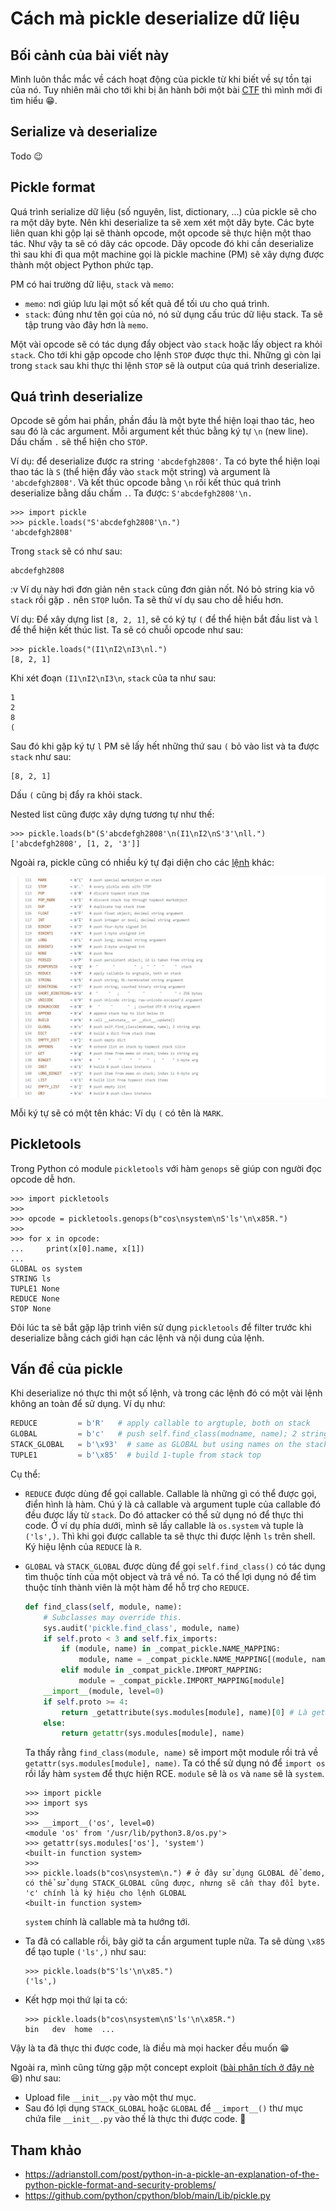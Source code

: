 # Cách mà pickle deserialize dữ liệu

## Bối cảnh của bài viết này

Mình luôn thắc mắc về cách hoạt động của pickle từ khi biết về sự tồn tại của nó. Tuy nhiên mãi cho tới khi bị ăn hành bởi một bài [CTF](../../2022/hitconCTF_2022/S0undCl0ud/) thì mình mới đi tìm hiểu 😁.

## Serialize và deserialize

Todo 😉

## Pickle format
Quá trình serialize dữ liệu (số nguyên, list, dictionary, ...) của pickle sẽ cho ra một dãy byte. Nên khi deserialize ta sẽ xem xét một dãy byte. Các byte liên quan khi gộp lại sẽ thành opcode, một opcode sẽ thực hiện một thao tác. Như vậy ta sẽ có dãy các opcode. Dãy opcode đó khi cần deserialize thì sau khi đi qua một machine gọi là pickle machine (PM) sẽ xây dựng được thành một object Python phức tạp.

PM có hai trường dữ liệu, `stack` và `memo`:
- `memo`: nơi giúp lưu lại một số kết quả để tối ưu cho quá trình.
- `stack`: đúng như tên gọi của nó, nó sử dụng cấu trúc dữ liệu stack. Ta sẽ tập trung vào đây hơn là `memo`.

Một vài opcode sẽ có tác dụng đẩy object vào `stack` hoặc lấy object ra khỏi `stack`. Cho tới khi gặp opcode cho lệnh `STOP` được thực thi. Những gì còn lại trong `stack` sau khi thực thi lệnh `STOP` sẽ là output của quá trình deserialize.

## Quá trình deserialize
Opcode sẽ gồm hai phần, phần đầu là một byte thể hiện loại thao tác, heo sau đó là các argument. Mỗi argument kết thúc bằng ký tự `\n` (new line). Dấu chấm `.` sẽ thể hiện cho `STOP`.

Ví dụ: để deserialize được ra string `'abcdefgh2808'`. Ta có byte thể hiện loại thao tác là `S` (thể hiện đẩy vào `stack` một string) và argument là `'abcdefgh2808'`. Và kết thúc opcode bằng `\n` rồi kết thúc quá trình deserialize bằng dấu chấm `.`. Ta được: `S'abcdefgh2808'\n.`

```
>>> import pickle
>>> pickle.loads("S'abcdefgh2808'\n.")
'abcdefgh2808'
```

Trong `stack` sẽ có như sau:
```
abcdefgh2808
```

:v Ví dụ này hơi đơn giản nên `stack` cũng đơn giản nốt. Nó bỏ string kia vô `stack` rồi gặp `.` nên `STOP` luôn. Ta sẽ thử ví dụ sau cho dễ hiểu hơn.

Ví dụ: Để xây dựng list `[8, 2, 1]`, sẽ có ký tự `(` để thể hiện bắt đầu list và `l` để thể hiện kết thúc list. Ta sẽ có chuỗi opcode như sau:

```
>>> pickle.loads("(I1\nI2\nI3\nl.")
[8, 2, 1]
```

Khi xét đoạn `(I1\nI2\nI3\n`, `stack` của ta như sau:
```
1
2
8
(
```

Sau đó khi gặp ký tự `l` PM sẽ lấy hết những thứ sau `(` bỏ vào list và ta được `stack` như sau:
```
[8, 2, 1]
```

Dấu `(` cũng bị đẩy ra khỏi stack.

Nested list cũng được xây dựng tương tự như thế: 
```
>>> pickle.loads(b"(S'abcdefgh2808'\n(I1\nI2\nS'3'\nll.")
['abcdefgh2808', [1, 2, '3']]
```

Ngoài ra, pickle cũng có nhiều ký tự đại diện cho các [lệnh](https://github.com/python/cpython/blob/main/Lib/pickle.py) khác:

![Oops](./images/some_opcodes.jpg)

Mỗi ký tự sẽ có một tên khác: Ví dụ `(` có tên là `MARK`.

## Pickletools
Trong Python có module `pickletools` với hàm `genops` sẽ giúp con người đọc opcode dễ hơn.
```
>>> import pickletools
>>>
>>> opcode = pickletools.genops(b"cos\nsystem\nS'ls'\n\x85R.")
>>>
>>> for x in opcode:
...     print(x[0].name, x[1])
...
GLOBAL os system
STRING ls
TUPLE1 None
REDUCE None
STOP None
```

Đôi lúc ta sẽ bắt gặp lập trình viên sử dụng `pickletools` để filter trước khi deserialize bằng cách giới hạn các lệnh và nội dung của lệnh.

## Vấn đề của pickle
Khi deserialize nó thực thi một số lệnh, và trong các lệnh đó có một vài lệnh không an toàn để sử dụng. Ví dụ như:
```python
REDUCE         = b'R'   # apply callable to argtuple, both on stack
GLOBAL         = b'c'   # push self.find_class(modname, name); 2 string args
STACK_GLOBAL   = b'\x93'  # same as GLOBAL but using names on the stacks
TUPLE1         = b'\x85'  # build 1-tuple from stack top
```

Cụ thể:
- `REDUCE` được dùng để gọi callable. Callable là những gì có thể được gọi, điển hình là hàm. Chú ý là cả callable và argument tuple của callable đó đều được lấy từ `stack`. Do đó attacker có thể sử dụng nó để thực thi code. Ở ví dụ phía dưới, mình sẽ lấy callable là `os.system` và tuple là `('ls',)`. Thì khi gọi được callable ta sẽ thực thi được lệnh `ls` trên shell. Ký hiệu lệnh của `REDUCE` là `R`.
- `GLOBAL` và `STACK_GLOBAL` được dùng để gọi `self.find_class()` có tác dụng tìm thuộc tính của một object và trả về nó. Ta có thể lợi dụng nó để tìm thuộc tính thành viên là một hàm để hỗ trợ cho `REDUCE`.

    ```python
    def find_class(self, module, name):
        # Subclasses may override this.
        sys.audit('pickle.find_class', module, name)
        if self.proto < 3 and self.fix_imports:
            if (module, name) in _compat_pickle.NAME_MAPPING:
                module, name = _compat_pickle.NAME_MAPPING[(module, name)]
            elif module in _compat_pickle.IMPORT_MAPPING:
                module = _compat_pickle.IMPORT_MAPPING[module]
        __import__(module, level=0)
        if self.proto >= 4:
            return _getattribute(sys.modules[module], name)[0] # Là getattr(sys.modules[module], name) nhưng có thêm vài tính năng khác
        else:
            return getattr(sys.modules[module], name)
    ```

    Ta thấy rằng `find_class(module, name)` sẽ import một module rồi trả về `getattr(sys.modules[module], name)`. Ta có thể sử dụng nó để `import os` rồi lấy hàm `system` để thực hiện RCE. `module` sẽ là `os` và `name` sẽ là `system`.

    ```
    >>> import pickle                                                                                                       
    >>> import sys                                                                                                          
    >>>                                                                                                                     
    >>> __import__('os', level=0)                                                                                           
    <module 'os' from '/usr/lib/python3.8/os.py'>                                                                           
    >>> getattr(sys.modules['os'], 'system')                                                                                
    <built-in function system> 
    >>>                                                                                             
    >>> pickle.loads(b"cos\nsystem\n.") # ở đây sử dụng GLOBAL để demo, có thể sử dụng STACK_GLOBAL cũng được, nhưng sẽ cần thay đổi byte. 'c' chính là ký hiệu cho lệnh GLOBAL
    <built-in function system>
    ```

    `system` chính là callable mà ta hướng tới.
- Ta đã có callable rồi, bây giờ ta cần argument tuple nữa. Ta sẽ dùng `\x85` để tạo tuple `('ls',)` như sau:
    ```
    >>> pickle.loads(b"S'ls'\n\x85.")                                                                                       
    ('ls',)
    ```

- Kết hợp mọi thứ lại ta có:
    ```
    >>> pickle.loads(b"cos\nsystem\nS'ls'\n\x85R.") 
    bin   dev  home  ...
    ```

Vậy là ta đã thực thi được code, là điều mà mọi hacker đều muốn 😁

Ngoài ra, mình cũng từng gặp một concept exploit ([bài phân tích ở đây nè](../../2022/hitconCTF_2022/S0undCl0ud/) 😆) như sau:
- Upload file `__init__.py` vào một thư mục.
- Sau đó lợi dụng `STACK_GLOBAL` hoặc `GLOBAL` để `__import__()` thư mục chứa file `__init__.py` vào thế là thực thi được code. 🤯

## Tham khảo
- https://adrianstoll.com/post/python-in-a-pickle-an-explanation-of-the-python-pickle-format-and-security-problems/
- https://github.com/python/cpython/blob/main/Lib/pickle.py
